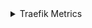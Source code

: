 <details>
  <summary>
    Traefik Metrics
  </summary>

- traefik_config_last_reload_success
- traefik_config_reloads_total
- traefik_entrypoint_request_duration_seconds_bucket
- traefik_entrypoint_request_duration_seconds_count
- traefik_entrypoint_request_duration_seconds_sum
- traefik_entrypoint_requests_bytes_total
- traefik_entrypoint_requests_total
- traefik_entrypoint_responses_bytes_total
- traefik_open_connections
- traefik_service_request_duration_seconds_bucket
- traefik_service_request_duration_seconds_count
- traefik_service_request_duration_seconds_sum
- traefik_service_requests_bytes_total
- traefik_service_requests_total
- traefik_service_responses_bytes_total


</details>